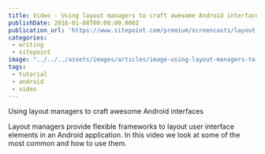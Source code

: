 ```yaml
---
title: Video - Using layout managers to craft awesome Android interfaces
publishDate: 2016-01-08T00:00:00.000Z
publication_url: 'https://www.sitepoint.com/premium/screencasts/layout-managers'
categories: 
 - writing
 - sitepoint
image: "../../../assets/images/articles/image-using-layout-managers-to-craftandroid-interfaces.jpg"
tags: 
 - tutorial
 - android
 - video
---
```


Using layout managers to craft awesome Android interfaces

Layout managers provide flexible frameworks to layout user interface elements in an Android application. In this video we look at some of the most common and how to use them.
